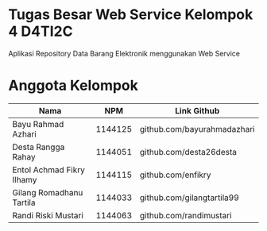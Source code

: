 # Tugas Besar Web Service Kelompok 4 D4TI2C
Aplikasi Repository Data Barang Elektronik menggunakan Web Service

# Anggota Kelompok
Nama | NPM | Link Github
--------- | --------- | ---------
Bayu Rahmad Azhari| 1144125| github.com/bayurahmadazhari
Desta Rangga Rahay| 1144051 | github.com/desta26desta
Entol Achmad Fikry Ilhamy| 1144115 | github.com/enfikry
Gilang Romadhanu Tartila| 1144033 | github.com/gilangtartila99
Randi Riski Mustari| 1144063 | github.com/randimustari
